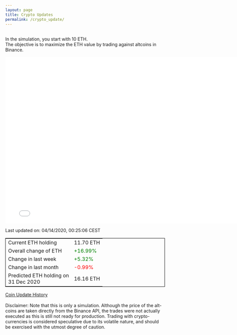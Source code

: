 ```yaml
---
layout: page
title: Crypto Updates
permalink: /crypto_update/
---
```

<br>In the simulation, you start with 10 ETH.<br>The objective is to maximize the ETH value by trading against altcoins 
in Binance.

<iframe width="775" height="525" frameborder="0" scrolling="no" src="//plotly.com/~vikramaditya91/109.embed"></iframe>

Last updated on: 04/14/2020, 00:25:06 CEST 
<table style="border:1px solid black;margin-left:auto;margin-right:auto;">
	<tbody>
	<tr>
		<td>Current ETH holding</td>
		<td>     11.70 ETH</td>
	</tr>
	<tr>
		<td>Overall change of ETH</td>
		<td><font color="green">+16.99%</font></td>
	</tr>
	<tr>
		<td>Change in last week</td>
		<td><font color="green">+5.32%</font></td>
	</tr>
	<tr>
		<td>Change in last month</td>
		<td><font color="red">-0.99%</font></td>
	</tr>
    <tr>
		<td>Predicted ETH holding on<br>31 Dec 2020</td>
		<td>     16.16 ETH</td>
	</tr>
	</tbody>
</table>
<a href="{{ site.baseurl }}/crypto_history">Coin Update History</a>

<br>
<br>
Disclaimer:
Note that this is only a simulation. Although the price of the alt-coins are taken directly from the Binance API, the trades were not actually executed as this is still not ready for production.
Trading with crypto-currencies is considered speculative due to its volatile nature, and should be exercised with the utmost degree of caution.